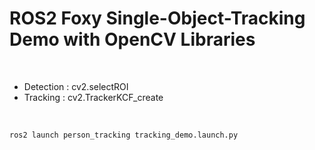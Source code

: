 # ROS2 Foxy Single-Object-Tracking Demo with OpenCV Libraries

<br>

- Detection : cv2.selectROI
- Tracking : cv2.TrackerKCF_create

<br>

```
ros2 launch person_tracking tracking_demo.launch.py
```
